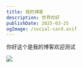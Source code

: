 ```yaml
---
title: 我的博客
description: 世界你好
publishDate: 2025-03-25
ogImage: /social-card.avif
---
```

你好这个是我的博客欢迎测试

![](/assets/images/wallhaven-yxwx9k.jpg)
